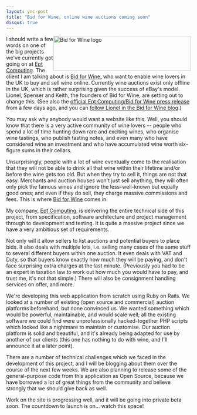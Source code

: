 ```yaml
---
layout: ync-post
title: "Bid for Wine, online wine auctions coming soon"
disqus: true
---
```


<div
style="float:right"><a
href="/2008/09/bidforwine.png"><img class="size-full wp-image-140" title="Bid for Wine logo"
src="/2008/09/bidforwine.png" alt="Bid for Wine logo" width="375" height="95" /></a></div>

I
should write a few words on one of the big projects we've currently got going on at
[Ept Computing](http://www.eptcomputing.com/). The client I am talking about is
[Bid for Wine](http://www.bidforwine.co.uk/), who want to enable wine lovers in the UK to buy and
sell wine online. Currently wine auctions exist only offline in the UK, which is rather surprising
given the success of eBay's model. Lionel, Spenser and Keith, the founders of Bid for Wine, are
setting out to change this. (See also the
[official Ept Computing/Bid for Wine press release](http://www.eptcomputing.com/news/2008-09-18/)
from a few days ago, and you can
[follow Lionel in the Bid for Wine blog](http://bidforwine.wordpress.com/).)

You may ask why
anybody would want a website like this. Well, you should know that there is a very active community
of wine lovers -- people who spend a lot of time hunting down rare and exciting wines, who organise
wine tastings, who publish tasting notes, and even many who have considered wine an investment and
who have accumulated wine worth six-figure sums in their cellars.

Unsurprisingly, people with a lot
of wine eventually come to the realisation that they will not be able to drink all that wine within
their lifetime and/or before the wine gets too old. But when they try to sell it, things are not
that easy. Merchants and auction houses won't just sell anything, they will often only pick the
famous wines and ignore the less-well-known but equally good ones; and even if they do sell, they
charge massive commissions and fees. This is where
[Bid for Wine](http://www.bidforwine.co.uk/) comes in.

My company,
[Ept Computing](http://www.eptcomputing.com/), is delivering the entire technical side of this
project, from specification, software architecture and project management through to development and
testing.  It is quite a massive project since we have a very ambitious set of requirements.

Not
only will it allow sellers to list auctions and potential buyers to place bids. It also deals with
multiple lots, i.e. selling many cases of the same stuff to several different buyers within one
auction. It even deals with VAT and Duty, so that buyers know exactly how much they will be paying,
and don't face surprising extra charges at the last minute. (Previously you had to be an expert in
taxation law to work out how much you would have to pay, and trust me, it's not that simple.) There
will also be consignment handling services on offer, and more.

We're developing this web
application from scratch using Ruby on Rails. We looked at a number of existing (open source and
commercial) auction platforms beforehand, but none convinced us. We wanted something which would be
powerful, maintainable, and would scale well; all the existing software we could find were
unprofessionally hacked-together PHP scripts which looked like a nightmare to maintain or customise.
Our auction platform is solid and beautiful, and it's already being adapted for use by another of
our clients (this one has nothing to do with wine, and I'll announce it at a later point).

There
are a number of technical challenges which we faced in the development of this project, and I will
be blogging about them over the course of the next few weeks. We are also planning to release some
of the general-purpose code from this application as Open Source, because we have borrowed a lot of
great things from the community and believe strongly that we should give back as well.

Work on the
site is progressing well, and it will be going into private beta soon. The countdown to launch is
on... watch this space!
